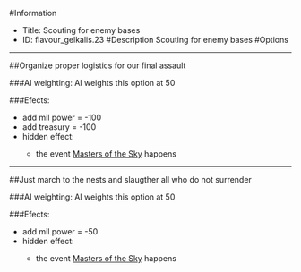#Information
 - Title: Scouting for enemy bases
 - ID: flavour_gelkalis.23
#Description
Scouting for enemy bases
#Options

___
##Organize proper logistics for our final assault

###AI weighting:
AI weights this option at 50


###Efects:<ul><li>add mil power = -100</li><li>add treasury = -100</li><li>hidden effect:</li><ul><li>the event [Masters of the Sky](../events/masters_of_the_sky.md) happens</li></ul></ul>

___
##Just march to the nests and slaugther all who do not surrender

###AI weighting:
AI weights this option at 50


###Efects:<ul><li>add mil power = -50</li><li>hidden effect:</li><ul><li>the event [Masters of the Sky](../events/masters_of_the_sky.md) happens</li></ul></ul>
